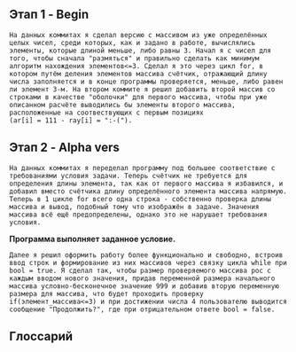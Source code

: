 ## Этап 1 - Begin
    На данных коммитах я сделал версию с массивом из уже определённых целых чисел, среди которых, как и задано в работе, вычислялись элементы, которые длиной меньше, либо равны 3. Начал я с чисел для того, чтобы сначала "размяться" и правильно сделать как минимум алгоритм нахождения элементов<=3. Сделал я это через цикл for, в котором путём деления элементов массива счётчик, отражающий длину числа заполняется и в конце программы проверяется, меньше, либо равен ли элемент 3-м. На втором коммите я решил добавить второй массив со строками в качестве "оболочки" для первого массива, чтобы при уже описанном расчёте выводились бы элементы второго массива, расположенные на соотвествующих с первым позициях 
    (ar[i] = 111 - ray[i] = ":-(").
## Этап 2 - Alpha vers
    На данных коммитах я переделал программу под большее соответствие с требованиями условия задачи. Теперь счётчик не требуется для определения длины элемента, так как от первого массива я избавился, и добавил вместо счётчика длину определённого элемента массива напрямую. Теперь в 1 цикле for всего одна строка - собственно проверка длины массива и вывод, подобный тому что изображён в задаче. Значения массива всё ещё предопределены, однако это не нарушает требования условия.
**Программа выполняет заданное условие.**

    Далее я решил оформить работу более функционально и свободно, встроив ввод строк и формирование из них массивов через связку цикла while при bool = true. Я сделал так, чтобы размер проверяемого массива рос с каждым вводом нового значения, придав переменной размера начального массива условно-бесконечное значение 999 и добавив вторую переменную размера для массива, что будет проходить проверку if(элемент_массива<=3) и при достижении числа 4 пользователю выводится сообщение "Продолжить?", где при отрицательном ответе bool = false.
## **Глоссарий**